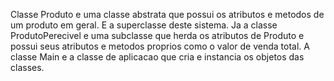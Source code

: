 Classe Produto e uma classe abstrata que possui os atributos e metodos de um produto em geral. E a superclasse deste sistema.
Ja a classe ProdutoPerecivel e uma subclasse que herda os atributos de Produto e possui seus atributos e metodos proprios como o valor de venda total.
A classe Main e a classe de aplicacao que cria e instancia os objetos das classes.
